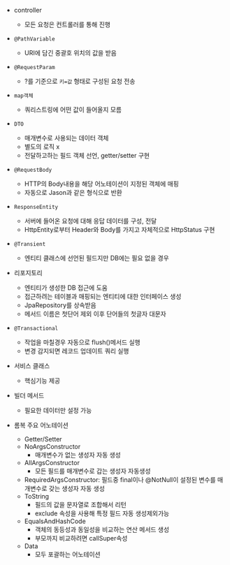 - controller
  - 모든 요청은 컨트롤러를 통해 진행



- `@PathVariable`
  - URI에 담긴 중괄호 위치의 값을 받음

- `@RequestParam`
  - ?를 기준으로 `키=값` 형태로 구성된 요청 전송
- `map객체`
  - 쿼리스트링에 어떤 값이 들어올지 모름

- `DTO`
  - 매개변수로 사용되는 데이터 객체
  - 별도의 로직 x
  - 전달하고하는 필드 객체 선언, getter/setter 구현
- `@RequestBody`
  - HTTP의 Body내용을 해당 어노테이션이 지정된 객체에 매핑
  - 자동으로 Jason과 같은 형식으로 반환
- `ResponseEntity`
  - 서버에 들어온 요청에 대해 응답 데이터를 구성, 전달
  - HttpEntity로부터 Header와 Body를 가지고 자체적으로 HttpStatus 구현
- `@Transient`
  - 엔티티 클래스에 선언된 필드지만 DB에는 필요 없을 경우



- 리포지토리
  - 엔티티가 생성한 DB 접근에 도움
  - 접근하려는 테이블과 매핑되는 엔티티에 대한 인터페이스 생성
  - JpaRepository를 상속받음
  - 메서드 이름은 첫단어 제외 이후 단어들의 첫글자 대문자
- `@Transactional`
  - 작업을 마칠경우 자동으로 flush()메서드 실행
  - 변경 감지되면 레코드 업데이트 쿼리 실행
- 서비스 클래스
  - 핵심기능 제공
- 빌더 메서드
  - 필요한 데이터만 설정 가능
- 롬복 주요 어노테이션
  - Getter/Setter
  - NoArgsConstructor
    - 매개변수가 없는 생성자 자동 생성
  - AllArgsConstructor
    - 모든 필드를 매개변수로 갑는 생성자 자동생성
  - RequiredArgsConstructor: 필드중 final이나 @NotNull이 설정된 변수를 매개변수로 갖는 생성자 자동 생성
  - ToString
    - 필드의 값을 문자열로 조합해서 리턴
    - exclude 속성을 사용해 특정 필드 자동 생성제외가능
  - EqualsAndHashCode
    - 객체의 동등성과 동일성을 비교하는 연산 메서드 생성
    - 부모까지 비교하려면 callSuper속성
  - Data
    - 모두 포괄하는 어노테이션